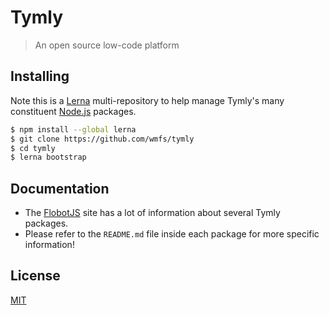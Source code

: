 # Tymly

> An open source low-code platform

## <a name="Installing"></a>Installing

Note this is a [Lerna](https://lernajs.io/) multi-repository to help manage Tymly's many constituent [Node.js](https://nodejs.org/en/) packages.

```bash
$ npm install --global lerna
$ git clone https://github.com/wmfs/tymly
$ cd tymly
$ lerna bootstrap
```

## <a name="Documentation"></a>Documentation

* The [FlobotJS](http://www.flobotjs.io) site has a lot of information about several Tymly packages.
* Please refer to the `README.md` file inside each package for more specific information!


## <a name="license"></a>License

[MIT](https://github.com/wmfs/tymly/blob/master/LICENSE)

